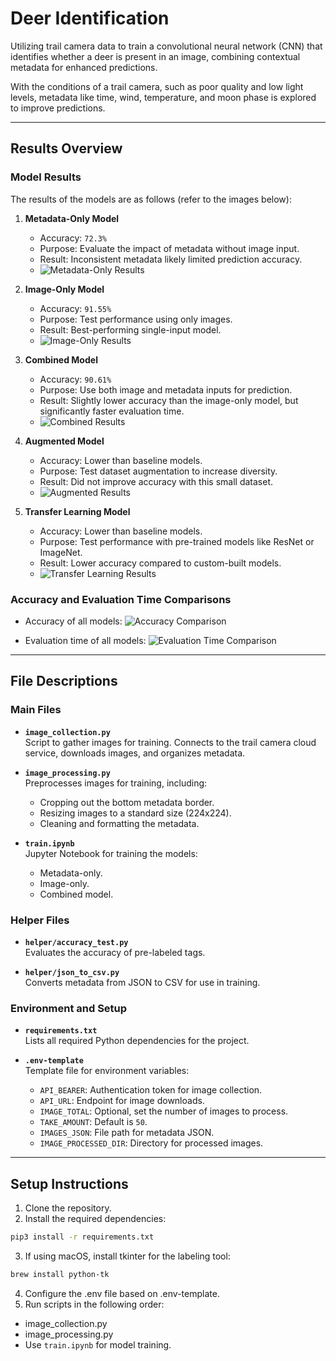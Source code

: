 # Deer Identification

Utilizing trail camera data to train a convolutional neural network (CNN) that identifies whether a deer is present in an image, combining contextual metadata for enhanced predictions.

With the conditions of a trail camera, such as poor quality and low light levels, metadata like time, wind, temperature, and moon phase is explored to improve predictions.

---

## Results Overview

### Model Results

The results of the models are as follows (refer to the images below):

1. **Metadata-Only Model**

   - Accuracy: `72.3%`
   - Purpose: Evaluate the impact of metadata without image input.
   - Result: Inconsistent metadata likely limited prediction accuracy.
   - ![Metadata-Only Results](results/Metadata-Only_Metrics.png)

2. **Image-Only Model**

   - Accuracy: `91.55%`
   - Purpose: Test performance using only images.
   - Result: Best-performing single-input model.
   - ![Image-Only Results](results/Image-Only_Metrics.png)

3. **Combined Model**

   - Accuracy: `90.61%`
   - Purpose: Use both image and metadata inputs for prediction.
   - Result: Slightly lower accuracy than the image-only model, but significantly faster evaluation time.
   - ![Combined Results](results/Combined_Metrics.png)

4. **Augmented Model**

   - Accuracy: Lower than baseline models.
   - Purpose: Test dataset augmentation to increase diversity.
   - Result: Did not improve accuracy with this small dataset.
   - ![Augmented Results](results/Augmented_Metrics.png)

5. **Transfer Learning Model**
   - Accuracy: Lower than baseline models.
   - Purpose: Test performance with pre-trained models like ResNet or ImageNet.
   - Result: Lower accuracy compared to custom-built models.
   - ![Transfer Learning Results](results/Transfer_Metrics.png)

### Accuracy and Evaluation Time Comparisons

- Accuracy of all models:
  ![Accuracy Comparison](results/Comparison_of_Model_Accuracy.png)

- Evaluation time of all models:
  ![Evaluation Time Comparison](results/Comparison_of_Model_Evaluation_Time.png)

---

## File Descriptions

### Main Files

- **`image_collection.py`**  
  Script to gather images for training. Connects to the trail camera cloud service, downloads images, and organizes metadata.

- **`image_processing.py`**  
  Preprocesses images for training, including:

  - Cropping out the bottom metadata border.
  - Resizing images to a standard size (224x224).
  - Cleaning and formatting the metadata.

- **`train.ipynb`**  
  Jupyter Notebook for training the models:
  - Metadata-only.
  - Image-only.
  - Combined model.

### Helper Files

- **`helper/accuracy_test.py`**  
  Evaluates the accuracy of pre-labeled tags.

- **`helper/json_to_csv.py`**  
  Converts metadata from JSON to CSV for use in training.

### Environment and Setup

- **`requirements.txt`**  
  Lists all required Python dependencies for the project.

- **`.env-template`**  
  Template file for environment variables:
  - `API_BEARER`: Authentication token for image collection.
  - `API_URL`: Endpoint for image downloads.
  - `IMAGE_TOTAL`: Optional, set the number of images to process.
  - `TAKE_AMOUNT`: Default is `50`.
  - `IMAGES_JSON`: File path for metadata JSON.
  - `IMAGE_PROCESSED_DIR`: Directory for processed images.

---

## Setup Instructions

1. Clone the repository.
2. Install the required dependencies:

```bash
pip3 install -r requirements.txt
```

3. If using macOS, install tkinter for the labeling tool:

```bash
brew install python-tk
```

4. Configure the .env file based on .env-template.
5. Run scripts in the following order:
- image_collection.py
- image_processing.py
- Use `train.ipynb` for model training.
